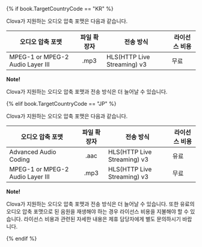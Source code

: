 {% if book.TargetCountryCode == "KR" %}

Clova가 지원하는 오디오 압축 포맷은 다음과 같습니다.

| 오디오 압축 포맷                     | 파일 확장자 | 전송 방식                       | 라이선스 비용 |
|----------------------------------|:--------:|-------------------------------|-----------|
| MPEG-1 or MPEG-2 Audio Layer III | .mp3     | HLS(HTTP Live Streaming) v3   | 무료       |

<div class="note">
  <p><strong>Note!</strong></p>
  <p>Clova가 지원하는 오디오 압축 포맷과 전송 방식은 더 늘어날 수 있습니다.</p>
</div>

{% elif book.TargetCountryCode == "JP" %}

Clova가 지원하는 오디오 압축 포맷은 다음과 같습니다.

| 오디오 압축 포맷                     | 파일 확장자 | 전송 방식                       | 라이선스 비용 |
|----------------------------------|:--------:|-------------------------------|-----------|
| Advanced Audio Coding            | .aac     | HLS(HTTP Live Streaming) v3   | 유료       |
| MPEG-1 or MPEG-2 Audio Layer III | .mp3     | HLS(HTTP Live Streaming) v3   | 무료       |

<div class="note">
  <p><strong>Note!</strong></p>
  <p>Clova가 지원하는 오디오 압축 포맷과 전송 방식은 더 늘어날 수 있습니다. 또한 유료의 오디오 압축 포맷으로 된 음원을 재생해야 하는 경우 라이선스 비용을 지불해야 할 수 있습니다. 라이선스 비용과 관련된 자세한 내용은 제휴 담당자에게 별도 문의하시기 바랍니다.</p>
</div>

{% endif %}
